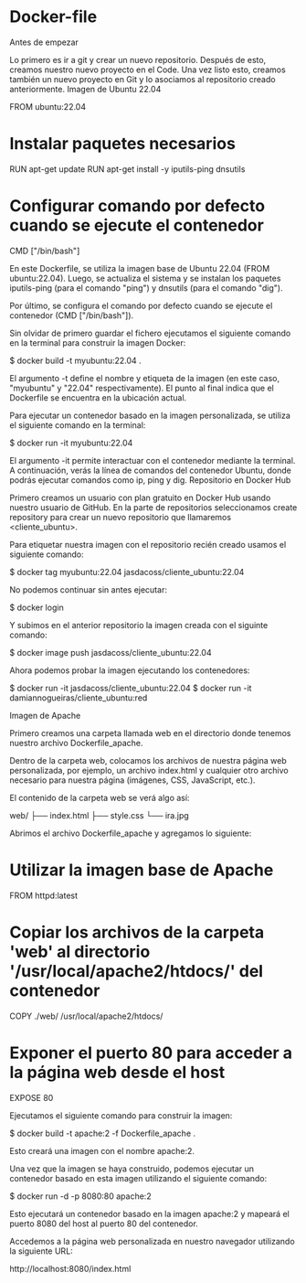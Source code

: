 # Docker-file
Antes de empezar

Lo primero es ir a git y crear un nuevo repositorio. Después de esto, creamos nuestro nuevo proyecto en el Code. Una vez listo esto, creamos también un nuevo proyecto en Git y lo asociamos al repositorio creado anteriormente.
Imagen de Ubuntu 22.04

FROM ubuntu:22.04

# Instalar paquetes necesarios
RUN apt-get update
RUN apt-get install -y iputils-ping dnsutils

# Configurar comando por defecto cuando se ejecute el contenedor
CMD ["/bin/bash"]

En este Dockerfile, se utiliza la imagen base de Ubuntu 22.04 (FROM ubuntu:22.04). Luego, se actualiza el sistema y se instalan los paquetes iputils-ping (para el comando "ping") y dnsutils (para el comando "dig").

Por último, se configura el comando por defecto cuando se ejecute el contenedor (CMD ["/bin/bash"]).

Sin olvidar de primero guardar el fichero ejecutamos el siguiente comando en la terminal para construir la imagen Docker:

$ docker build -t myubuntu:22.04 .

El argumento -t define el nombre y etiqueta de la imagen (en este caso, "myubuntu" y "22.04" respectivamente). El punto al final indica que el Dockerfile se encuentra en la ubicación actual.

Para ejecutar un contenedor basado en la imagen personalizada, se utiliza el siguiente comando en la terminal:

$ docker run -it myubuntu:22.04

El argumento -it permite interactuar con el contenedor mediante la terminal. A continuación, verás la línea de comandos del contenedor Ubuntu, donde podrás ejecutar comandos como ip, ping y dig.
Repositorio en Docker Hub

Primero creamos un usuario con plan gratuito en Docker Hub usando nuestro usuario de GitHub. En la parte de repositorios seleccionamos create repository para crear un nuevo repositorio que llamaremos <cliente_ubuntu>.

Para etiquetar nuestra imagen con el repositorio recién creado usamos el siguiente comando:

$ docker tag myubuntu:22.04 jasdacoss/cliente_ubuntu:22.04

No podemos continuar sin antes ejecutar:

$ docker login

Y subimos en el anterior repositorio la imagen creada con el siguinte comando:

$ docker image push jasdacoss/cliente_ubuntu:22.04

Ahora podemos probar la imagen ejecutando los contenedores:

$ docker run -it jasdacoss/cliente_ubuntu:22.04
$ docker run -it damiannogueiras/cliente_ubuntu:red

Imagen de Apache

Primero creamos una carpeta llamada web en el directorio donde tenemos nuestro archivo Dockerfile_apache.

Dentro de la carpeta web, colocamos los archivos de nuestra página web personalizada, por ejemplo, un archivo index.html y cualquier otro archivo necesario para nuestra página (imágenes, CSS, JavaScript, etc.).

El contenido de la carpeta web se verá algo así:

web/
├── index.html
├── style.css
└── ira.jpg

Abrimos el archivo Dockerfile_apache y agregamos lo siguiente:

# Utilizar la imagen base de Apache
FROM httpd:latest

# Copiar los archivos de la carpeta 'web' al directorio '/usr/local/apache2/htdocs/' del contenedor
COPY ./web/ /usr/local/apache2/htdocs/

# Exponer el puerto 80 para acceder a la página web desde el host
EXPOSE 80

Ejecutamos el siguiente comando para construir la imagen:

$ docker build -t apache:2 -f Dockerfile_apache .

Esto creará una imagen con el nombre apache:2.

Una vez que la imagen se haya construido, podemos ejecutar un contenedor basado en esta imagen utilizando el siguiente comando:

$ docker run -d -p 8080:80 apache:2

Esto ejecutará un contenedor basado en la imagen apache:2 y mapeará el puerto 8080 del host al puerto 80 del contenedor.

Accedemos a la página web personalizada en nuestro navegador utilizando la siguiente URL:

http://localhost:8080/index.html
